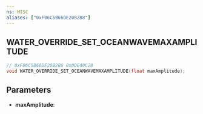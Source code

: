 ```yaml
---
ns: MISC
aliases: ["0xF06C5B66DE20B2B8"]
---
```

## WATER_OVERRIDE_SET_OCEANWAVEMAXAMPLITUDE

```c
// 0xF06C5B66DE20B2B8 0x0DE40C28
void WATER_OVERRIDE_SET_OCEANWAVEMAXAMPLITUDE(float maxAmplitude);
```

## Parameters
* **maxAmplitude**:
